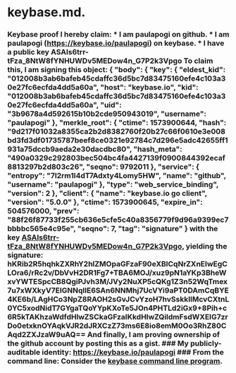 # keybase.md.
### Keybase proof  I hereby claim:    * I am paulapogi on github.   * I am paulapogi (https://keybase.io/paulapogi) on keybase.   * I have a public key ASAIs6trr-tFza_8NtW8fYNHUWDv5MEDow4n_G7P2k3Vpgo  To claim this, I am signing this object: {   "body": {     "key": {       "eldest_kid": "012008b3ab6bafeb45cdaffc36d5bc7d83475160efe4c103a30e27fc6ecfda4dd5a60a",       "host": "keybase.io",       "kid": "012008b3ab6bafeb45cdaffc36d5bc7d83475160efe4c103a30e27fc6ecfda4dd5a60a",       "uid": "3b9678a4d592615b10b2cde950943019",       "username": "paulapogi"     },     "merkle_root": {       "ctime": 1573900644,       "hash": "9d217f01032a8355ca2b2d8382760f20b27c66f0610e3e008bd3fd3df01735787beef8ce0321e92784c7d296e5adc42655ff1931a75dccb9aeda2e30dacdbc80",       "hash_meta": "490a0329c292803bec504bc4fa4427139f0900844392ecaf8813297b2d803c26",       "seqno": 9792011     },     "service": {       "entropy": "7I2rm1l4dT7Adxty4Lomy5HW",       "name": "github",       "username": "paulapogi"     },     "type": "web_service_binding",     "version": 2   },   "client": {     "name": "keybase.io go client",     "version": "5.0.0"   },   "ctime": 1573900645,   "expire_in": 504576000,   "prev": "88f26f87733f255cb636e5cfe5c40a8356779f9d96a9399ec7bbbbc565e4c95e",   "seqno": 7,   "tag": "signature" } with the key [ASAIs6trr-tFza_8NtW8fYNHUWDv5MEDow4n_G7P2k3Vpgo](https://keybase.io/paulapogi), yielding the signature: hKRib2R5hqhkZXRhY2hlZMOpaGFzaF90eXBlCqNrZXnEIwEgCLOra6/rRc2v/DbVvH2DR1Fg7+TBA6MOJ/xuz9pN1aYKp3BheWxvYWTESpcCB8QgiPJvh3M/JVy2NuXP5cQKg1Z3n52WqTmex7u7xWXkyV7EIGNNqlIE6SAn6NNMhj7UcVYi9aPT0DAmCqBYE4KE6b/LAgHCo3NpZ8RAOH2sGvJCvYzoH7hvSskkIlMcvCXtnL0YC5xodNidT7GYgaTQoYYpKXoTe5JOn4PHTLd2iGx9+8Pih+c6R5kTAKhzaWdfdHlwZSCkaGFzaIKkdHlwZQildmFsdWXEIG7zrDo0etxknOYAqkVJR2dJRXCzZ73ms6E8io8emM0Oo3RhZ80CAqd2ZXJzaW9uAQ==  And finally, I am proving ownership of the github account by posting this as a gist.  ### My publicly-auditable identity:  https://keybase.io/paulapogi  ### From the command line:  Consider the [keybase command line program](https://keybase.io/download).
